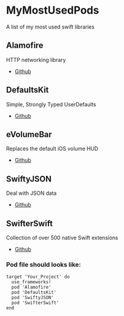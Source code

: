 # MyMostUsedPods
A list of my most used swift libraries

## Alamofire

HTTP networking library

* [Github](https://github.com/Alamofire/Alamofire)

## DefaultsKit

Simple, Strongly Typed UserDefaults

* [Github](https://github.com/nmdias/DefaultsKit)

## eVolumeBar

Replaces the default iOS volume HUD

* [Github](https://github.com/EMUR/eVolumeBar)

## SwiftyJSON

Deal with JSON data

* [Github](https://github.com/SwiftyJSON/SwiftyJSON)

## SwifterSwift

Collection of over 500 native Swift extensions

* [Github](https://github.com/SwifterSwift/SwifterSwift)


### Pod file should looks like:


```
target 'Your_Project' do
  use_frameworks!
  pod 'Alamofire'
  pod 'DefaultsKit'
  pod 'SwiftyJSON'
  pod 'SwifterSwift'
end

```
